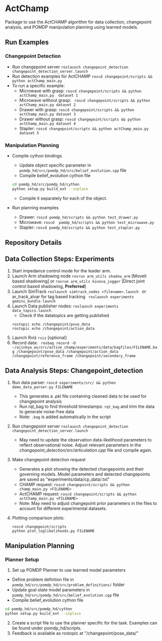 # ActChamp
Package to use the ActCHAMP algorithm for data collection, changepoint analysis, and POMDP manipulation planning using learned models.

## Run Examples
### Changepoint Detection
- Run changepoint server ```roslaunch changepoint_detection changepoint_detection_server.launch ```
- Run detection examples for ActCHAMP ``` roscd changepoint/scripts && python actChamp_main.py ```
- To run a specific example:
  - Microwave with grasp: ``` roscd changepoint/scripts && python actChamp_main.py  dataset 1 ```
  - Microwave without grasp: ``` roscd changepoint/scripts && python actChamp_main.py dataset 2```
  - Drawer with grasp: ``` roscd changepoint/scripts && python actChamp_main.py dataset 3 ```
  - Drawer without grasp: ``` roscd changepoint/scripts && python actChamp_main.py dataset 4 ```
  - Stapler: ``` roscd changepoint/scripts && python actChamp_main.py dataset 5 ```

### Manipulation Planning
- Compile cython bindings
  - Update object specific parameter in  `pomdp_hd/src/pomdp_hd/src/belief_evolution.cpp` file
  - Compile belief_evolution cython file 
  ``` bash
  cd pomdp_hd/src/pomdp_hd/cython
  python setup.py build_ext --inplace
  ```
  - Compile it separately for each of the object. 

- Run planning examples
  - Drawer: ``` roscd pomdp_hd/scripts && python test_drawer.py ```
  - Microwave: ``` roscd  pomdp_hd/scripts && python test_microwave.py ```
  - Stapler: ``` roscd pomdp_hd/scripts && python test_stapler.py ```


## Repository Details
## Data Collection Steps: Experiments
1. Start impedance control mode for the leader arm.
2. Launch Arm shadowing node ```rosrun arm_utils shadow_arm``` [Moveit based shadowing] or ```rosrun arm_utils kinova_jogger``` [Direct joint control based shadowing, **Preferred**]
3. Launch SimTrack ```roslaunch simtrack_nodes <filename>.launch ``` or ar_track_alvar for tag based tracking ``` roslaunch experiments gemini_bundle.launch```
4. Launch Data publisher nodes: ```roslaunch experiments data_topics.launch```
   - Check if the datatopics are getting published 
   ``` 
   rostopic echo /changepoint/pose_data
   rostopic echo /changepoint/action_data
   ```
5. Launch Rviz ```rviz``` [optional]
6. Record data: ``` rosbag record -O ~/ajinkya_ws/src/active_champ/experiments/data/bagfiles/FILENAME.bag /changepoint/pose_data /changepoint/action_data /changepoint/reference_frame /changepoint/secondary_frame```


## Data Analysis Steps: Changepoint_detection
1. Run data parser:  ``` roscd experiments/src/ &&
    python demo_data_parser.py FILENAME ```
   - This generates a <FILENAME>.pkl file containing cleaned data to be used for changepoint analysis
   - Run rqt_bag to find threshold timestamps: ```rqt_bag``` and trim the data to generate noise-free data
   - Note: `.bag` is added automatically in the script 
 
 2. Run changepoint server ```roslaunch changepoint_detection changepoint_detection_server.launch ```
    - May need to update the observation data-likelihood parameters to reflect observational noise. Adjust relevant parameters in the *changepoint_detection/src/articulation.cpp* file and compile again.

 3. Make changepoint detection request
    - Generates a plot showing the detected changepoints and their governing models. Model parameters and detected changepoints are saved as "experiments/data/cp_data/<FILENAME>.txt"
    - CHAMP request: 
    ``` roscd changepoint/scripts && python champ_main.py <FILENAME> ```
    - ActCHAMP request: ``` roscd changepoint/scripts && python actChamp_main.py <FILENAME> ```
    - Note: May need to adjust changepoint prior parameters in the files to account for different experimental datasets.

4. Plotting comparison plots: 
    ```
    roscd changepoint/scripts
    python plot_loglikelihoods.py FILENAME
    ```

## Manipulation Planning
### Planner Setup
1. Set up POMDP Planner to use learned model parameters
  - Define problem defintion file in `pomdp_hd/src/pomdp_hd/src/problem_definitions/` folder
  - Update goal state model parameters in `pomdp_hd/src/pomdp_hd/src/belief_evolution.cpp` file
  - Compile belief_evolution cython file 
  ``` bash
  cd pomdp_hd/src/pomdp_hd/cython
  python setup.py build_ext --inplace
  ```
2. Create a script file to use the planner specific for the task. Examples can be found under pomdp_hd/scripts.
3. Feedback is available as rostopic at "/changepoint/pose_data/"
